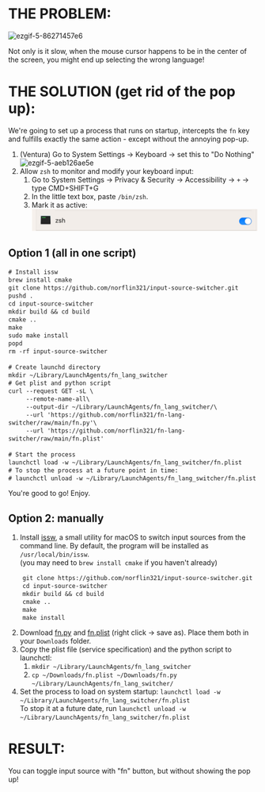 # THE PROBLEM:
![ezgif-5-86271457e6](https://user-images.githubusercontent.com/33498670/167284292-2fe06593-0e47-4c7e-8086-8abd2237466c.gif)

Not only is it slow, when the mouse cursor happens to be in the center of the screen, you might end up selecting the wrong language!<br>
# THE SOLUTION (get rid of the pop up):
We're going to set up a process that runs on startup, intercepts the `fn` key and fulfills exactly the same action - except without the annoying pop-up.
1. (Ventura) Go to System Settings -> Keyboard -> set this to "Do Nothing"
![ezgif-5-aeb126ae5e](https://user-images.githubusercontent.com/33498670/167285047-18f7a509-b56d-4f1f-896a-963c034947dc.jpeg)
2. Allow `zsh` to monitor and modify your keyboard input:
   1. Go to System Settings -> Privacy & Security -> Accessibility -> `+` -> type CMD+SHIFT+G
   2. In the little text box, paste `/bin/zsh`.
   3. Mark it as active: ![zsh.png](zsh.png)
## Option 1 (all in one script)
```shell
# Install issw 
brew install cmake
git clone https://github.com/norflin321/input-source-switcher.git
pushd .
cd input-source-switcher
mkdir build && cd build
cmake ..
make
sudo make install
popd
rm -rf input-source-switcher

# Create launchd directory
mkdir ~/Library/LaunchAgents/fn_lang_switcher
# Get plist and python script
curl --request GET -sL \
     --remote-name-all\
     --output-dir ~/Library/LaunchAgents/fn_lang_switcher/\
     --url 'https://github.com/norflin321/fn-lang-switcher/raw/main/fn.py'\
     --url 'https://github.com/norflin321/fn-lang-switcher/raw/main/fn.plist'

# Start the process
launchctl load -w ~/Library/LaunchAgents/fn_lang_switcher/fn.plist
# To stop the process at a future point in time:
# launchctl unload -w ~/Library/LaunchAgents/fn_lang_switcher/fn.plist
```
You're good to go! Enjoy.
## Option 2: manually
1. Install [issw](https://github.com/vovkasm/input-source-switcher), a small utility for macOS to switch input sources from the command line. By default, the program will be installed as `/usr/local/bin/issw`.<br>
(you may need to `brew install cmake` if you haven't already)
```shell
    git clone https://github.com/norflin321/input-source-switcher.git
    cd input-source-switcher
    mkdir build && cd build
    cmake ..
    make
    make install
```
2. Download [fn.py](raw/main/fn.py) and [fn.plist](raw/main/fn.plist) (right click -> save as). Place them both in your `Downloads` folder.
3. Copy the plist file (service specification) and the python script to launchctl:<br>
   1. `mkdir ~/Library/LaunchAgents/fn_lang_switcher`
   2. `cp ~/Downloads/fn.plist ~/Downloads/fn.py ~/Library/LaunchAgents/fn_lang_switcher/`
4. Set the process to load on system startup: `launchctl load -w ~/Library/LaunchAgents/fn_lang_switcher/fn.plist`<br>
To stop it at a future date, run `launchctl unload -w ~/Library/LaunchAgents/fn_lang_switcher/fn.plist`

# RESULT:
You can toggle input source with "fn" button, but without showing the pop up!
